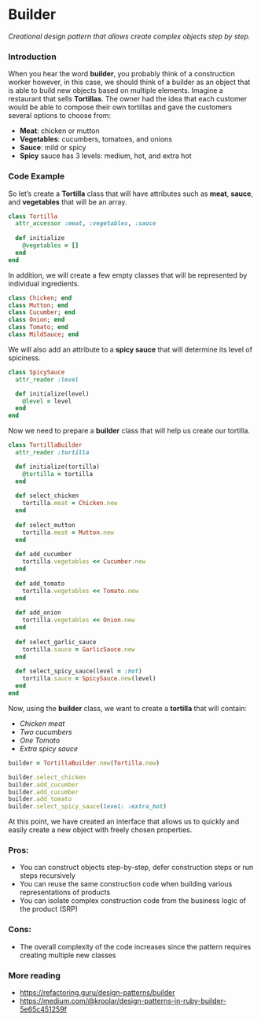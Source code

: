 # Builder

_Creational design pattern that allows create complex objects step by step._

### Introduction
When you hear the word **builder**, you probably think of a construction worker however, in this case, we should think of a builder as an object that is able to build new objects based on multiple elements. Imagine a restaurant that sells **Tortillas**. The owner had the idea that each customer would be able to compose their own tortillas and gave the customers several options to choose from:

- **Meat**: chicken or mutton
- **Vegetables**: cucumbers, tomatoes, and onions
- **Sauce**: mild or spicy
- **Spicy** sauce has 3 levels: medium, hot, and extra hot

### Code Example
So let’s create a **Tortilla** class that will have attributes such as **meat**, **sauce**, and **vegetables** that will be an array.

``` ruby
class Tortilla
  attr_accessor :meat, :vegetables, :sauce
  
  def initialize
    @vegetables = []
  end
end
```

In addition, we will create a few empty classes that will be represented by individual ingredients.

``` ruby
class Chicken; end
class Mutton; end
class Cucumber; end
class Onion; end
class Tomato; end
class MildSauce; end
```

We will also add an attribute to a **spicy sauce** that will determine its level of spiciness.

``` ruby
class SpicySauce
  attr_reader :level

  def initialize(level)
    @level = level
  end
end
```

Now we need to prepare a **builder** class that will help us create our tortilla.

``` ruby
class TortillaBuilder
  attr_reader :tortilla

  def initialize(tortilla)
    @tortilla = tortilla
  end
 
  def select_chicken
    tortilla.meat = Chicken.new
  end
  
  def select_mutton
    tortilla.meat = Mutton.new
  end
  
  def add_cucumber
    tortilla.vegetables << Cucumber.new
  end
  
  def add_tomato
    tortilla.vegetables << Tomato.new
  end
  
  def add_onion
    tortilla.vegetables << Onion.new
  end
  
  def select_garlic_sauce
    tortilla.sauce = GarlicSauce.new
  end
  
  def select_spicy_sauce(level = :hot)
    tortilla.sauce = SpicySauce.new(level)
  end
end
```

Now, using the **builder** class, we want to create a **tortilla** that will contain:

- _Chicken meat_
- _Two cucumbers_
- _One Tomato_
- _Extra spicy sauce_

``` ruby
builder = TortillaBuilder.new(Tortilla.new)

builder.select_chicken
builder.add_cucumber
builder.add_cucumber
builder.add_tomato
builder.select_spicy_sauce(level: :extra_hot)
```

At this point, we have created an interface that allows us to quickly and easily create a new object with freely chosen properties.

### Pros:

- You can construct objects step-by-step, defer construction steps or run steps recursively
- You can reuse the same construction code when building various representations of products
- You can isolate complex construction code from the business logic of the product (SRP)

### Cons:
- The overall complexity of the code increases since the pattern requires creating multiple new classes

### More reading
- https://refactoring.guru/design-patterns/builder
- https://medium.com/@kroolar/design-patterns-in-ruby-builder-5e65c451259f
